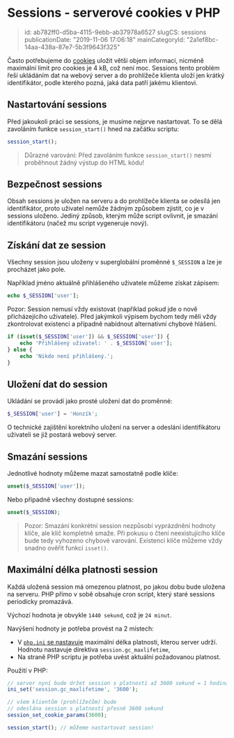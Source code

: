 Sessions - serverové cookies v PHP
================================

> id: ab782ff0-d5ba-4115-9ebb-ab37978a6527
> slugCS: sessions
> publicationDate: "2019-11-06 17:06:18"
> mainCategoryId: "2a1ef8bc-14aa-438a-87e7-5b3f9643f325"

Často potřebujeme do <a href="/cookies">cookies</a> uložit větší objem informací, nicméně maximální limit pro cookies je 4 kB, což není moc. Sessions tento problém řeší ukládáním dat na webový server a do prohlížeče klienta uloží jen krátký identifikátor, podle kterého pozná, jaká data patří jakému klientovi.

Nastartování sessions
---------------------

Před jakoukoli práci se sessions, je musíme nejprve nastartovat. To se dělá zavoláním funkce `session_start()` hned na začátku scriptu:

```php
session_start();
```

> Důrazné varování: Před zavoláním funkce `session_start()` nesmí proběhnout žádný výstup do HTML kódu!

Bezpečnost sessions
-------------------

Obsah sessions je uložen na serveru a do prohlížeče klienta se odesílá jen identifikátor, proto uživatel nemůže žádným způsobem zjistit, co je v sessions uloženo. Jediný způsob, kterým může script ovlivnit, je smazání identifikátoru (načež mu script vygeneruje nový).

Získání dat ze session
----------------------

Všechny session jsou uloženy v superglobální proměnné `$_SESSION` a lze je procházet jako pole.

Například jméno aktuálně přihlášeného uživatele můžeme získat zápisem:

```php
echo $_SESSION['user'];
```

Pozor: Session nemusí vždy existovat (například pokud jde o nově přicházejícího uživatele). Před jakýmkoli výpisem bychom tedy měli vždy zkontrolovat existenci a případně nabídnout alternativní chybové hlášení.

```php
if (isset($_SESSION['user']) && $_SESSION['user']) {
	echo 'Přihlášený uživatel: ' . $_SESSION['user'];
} else {
	echo 'Nikdo není přihlášený.';
}
```

Uložení dat do session
----------------------

Ukládání se provádí jako prosté uložení dat do proměnné:

```php
$_SESSION['user'] = 'Honzík';
```

O technické zajištění korektního uložení na server a odeslání identifikátoru uživateli se již postará webový server.

Smazání sessions
----------------

Jednotlivé hodnoty můžeme mazat samostatně podle klíče:

```php
unset($_SESSION['user']);
```

Nebo případně všechny dostupné sessions:

```php
unset($_SESSION);
```

> Pozor: Smazání konkrétní session nezpůsobí vyprázdnění hodnoty klíče, ale klíč kompletně smaže. Při pokusu o čtení neexistujícího klíče bude tedy vyhozeno chybové varování. Existenci klíče můžeme vždy snadno ověřit funkcí `isset()`.

Maximální délka platnosti session
---------------------------------

Každá uložená session má omezenou platnost, po jakou dobu bude uložena na serveru. PHP přímo v sobě obsahuje cron script, který staré sessions periodicky promazává.

Výchozí hodnota je obvykle `1440 sekund`, což je `24 minut`.

Navýšení hodnoty je potřeba provést na 2 místech:

- V <a href="/info">`php.ini` se nastavuje</a> maximální délka platnosti, kterou server udrží. Hodnotu nastavuje direktiva `session.gc_maxlifetime`,
- Na straně PHP scriptu je potřeba uvést aktuální požadovanou platnost.

Použití v PHP:

```php
// server nyní bude držet session s platností až 3600 sekund = 1 hodina
ini_set('session.gc_maxlifetime', '3600');

// všem klientům (prohlížečům) bude
// odeslána session s platností přesně 3600 sekund
session_set_cookie_params(3600);

session_start(); // můžeme nastartovat session!
```
